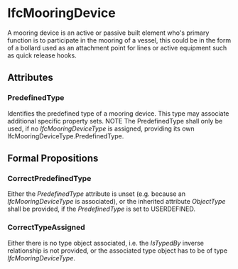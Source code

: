 # IfcMooringDevice

A mooring device is an active or passive built element who's primary function is to participate in the mooring of a vessel, this could be in the form of a bollard used as an attachment point for lines or active equipment such as quick release hooks.
<!-- end of short definition -->

## Attributes

### PredefinedType
Identifies the predefined type of a mooring device. This type may associate additional specific property sets.
NOTE The PredefinedType shall only be used, if no _IfcMooringDeviceType_ is assigned, providing its own IfcMooringDeviceType.PredefinedType.

## Formal Propositions

### CorrectPredefinedType
Either the _PredefinedType_ attribute is unset (e.g. because an _IfcMooringDeviceType_ is associated), or the inherited attribute _ObjectType_ shall be provided, if the _PredefinedType_ is set to USERDEFINED.

### CorrectTypeAssigned
Either there is no type object associated, i.e. the _IsTypedBy_ inverse relationship is not provided, or the associated type object has to be of type _IfcMooringDeviceType_.
